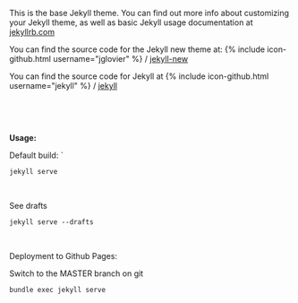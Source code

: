 <!-- ---
layout: page
permalink: /about/
title: About
--- -->

This is the base Jekyll theme. You can find out more info about customizing your
Jekyll theme, as well as basic Jekyll usage documentation at
[jekyllrb.com](<http://jekyllrb.com/>)

You can find the source code for the Jekyll new theme at: {% include
icon-github.html username="jglovier" %} /
[jekyll-new](<https://github.com/jglovier/jekyll-new>)

You can find the source code for Jekyll at {% include icon-github.html
username="jekyll" %} / [jekyll](<https://github.com/jekyll/jekyll>)

 

 

**Usage:**

Default build: \`

~~~~~~~~~~~~~~~~~~~~~~~~~~~~~~~~~~~~~~~~~~~~~~~~~~~~~~~~~~~~~~~~~~~~~~~~~~~~~~~~
jekyll serve
~~~~~~~~~~~~~~~~~~~~~~~~~~~~~~~~~~~~~~~~~~~~~~~~~~~~~~~~~~~~~~~~~~~~~~~~~~~~~~~~

 

See drafts

~~~~~~~~~~~~~~~~~~~~~~~~~~~~~~~~~~~~~~~~~~~~~~~~~~~~~~~~~~~~~~~~~~~~~~~~~~~~~~~~
jekyll serve --drafts
~~~~~~~~~~~~~~~~~~~~~~~~~~~~~~~~~~~~~~~~~~~~~~~~~~~~~~~~~~~~~~~~~~~~~~~~~~~~~~~~

 

Deployment to Github Pages:

Switch to the MASTER branch on git

~~~~~~~~~~~~~~~~~~~~~~~~~~~~~~~~~~~~~~~~~~~~~~~~~~~~~~~~~~~~~~~~~~~~~~~~~~~~~~~~
bundle exec jekyll serve
~~~~~~~~~~~~~~~~~~~~~~~~~~~~~~~~~~~~~~~~~~~~~~~~~~~~~~~~~~~~~~~~~~~~~~~~~~~~~~~~

 
